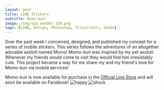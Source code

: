 ```yaml
---
layout: post
title: LINE Stickers
subtitle: Momo-kun!
image: /img/upa_wonder_320.png
tags: [LINE, Design, Photoshop, Illustrator, Adobe]
---
```

Over the past week I conceived, designed, and published my concept for a series of mobile stickers. This series follows the adventures of an altogether adorable axolotl named Momo! Momo-kun was inspired by my pet axolotl. Whenever my friends would come to visit they would find him irresistably cute. This project became a way for me share my and my friend's love for Momo-kun via mobile services!  
  
  Momo-kun is now available for purchase in the [Official Line Store](https://store.line.me/stickershop/product/5175060/en) and will soon be available on Facebook!
![happy](https://i.imgur.com/ZuUCwLc.png)
![shock](https://i.imgur.com/Xd5vqa5.png)
